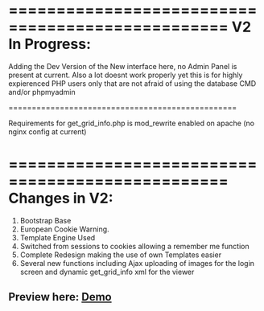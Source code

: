 =================================================
V2 In Progress:
=================================================

Adding the Dev Version of the New interface here, no Admin Panel is present at current.
Also a lot doesnt work properly yet this is for highly expierenced PHP users only that are not afraid of using the database CMD and/or phpmyadmin

=================================================

Requirements for get_grid_info.php is mod_rewrite enabled on apache (no nginx config at current)

=================================================
Changes in V2:
=================================================
1. Bootstrap Base
2. European Cookie Warning.
3. Template Engine Used
4. Switched from sessions to cookies allowing a remember me function
5. Complete Redesign making the use of own Templates easier
6. Several new functions including Ajax uploading of images for the login screen and dynamic get_grid_info xml for the viewer

Preview here: [Demo](http://thunderlife.top/neu/)
-------------------------------------------------
